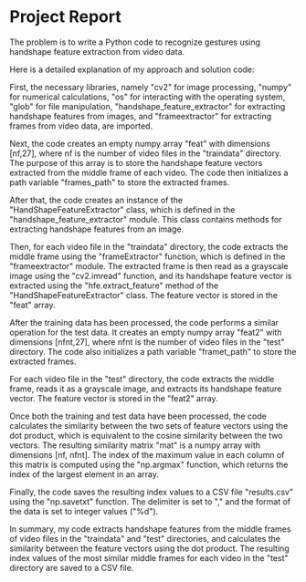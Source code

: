 # Project Report

The problem is to write a Python code to recognize gestures using handshape feature extraction from video data. 

Here is a detailed explanation of my approach and solution code:

First, the necessary libraries, namely "cv2" for image processing, "numpy" for numerical calculations, "os" for interacting with the operating system, "glob" for file manipulation, "handshape_feature_extractor" for extracting handshape features from images, and "frameextractor" for extracting frames from video data, are imported.

Next, the code creates an empty numpy array "feat" with dimensions [nf,27], where nf is the number of video files in the "traindata" directory. The purpose of this array is to store the handshape feature vectors extracted from the middle frame of each video. The code then initializes a path variable "frames_path" to store the extracted frames.

After that, the code creates an instance of the "HandShapeFeatureExtractor" class, which is defined in the "handshape_feature_extractor" module. This class contains methods for extracting handshape features from an image.

Then, for each video file in the "traindata" directory, the code extracts the middle frame using the "frameExtractor" function, which is defined in the "frameextractor" module. The extracted frame is then read as a grayscale image using the "cv2.imread" function, and its handshape feature vector is extracted using the "hfe.extract_feature" method of the "HandShapeFeatureExtractor" class. The feature vector is stored in the "feat" array.

After the training data has been processed, the code performs a similar operation for the test data. It creates an empty numpy array "feat2" with dimensions [nfnt,27], where nfnt is the number of video files in the "test" directory. The code also initializes a path variable "framet_path" to store the extracted frames.

For each video file in the "test" directory, the code extracts the middle frame, reads it as a grayscale image, and extracts its handshape feature vector. The feature vector is stored in the "feat2" array.

Once both the training and test data have been processed, the code calculates the similarity between the two sets of feature vectors using the dot product, which is equivalent to the cosine similarity between the two vectors. The resulting similarity matrix "mat" is a numpy array with dimensions [nf, nfnt]. The index of the maximum value in each column of this matrix is computed using the "np.argmax" function, which returns the index of the largest element in an array.

Finally, the code saves the resulting index values to a CSV file "results.csv" using the "np.savetxt" function. The delimiter is set to "," and the format of the data is set to integer values ("%d").

In summary, my code extracts handshape features from the middle frames of video files in the "traindata" and "test" directories, and calculates the similarity between the feature vectors using the dot product. The resulting index values of the most similar middle frames for each video in the "test" directory are saved to a CSV file.